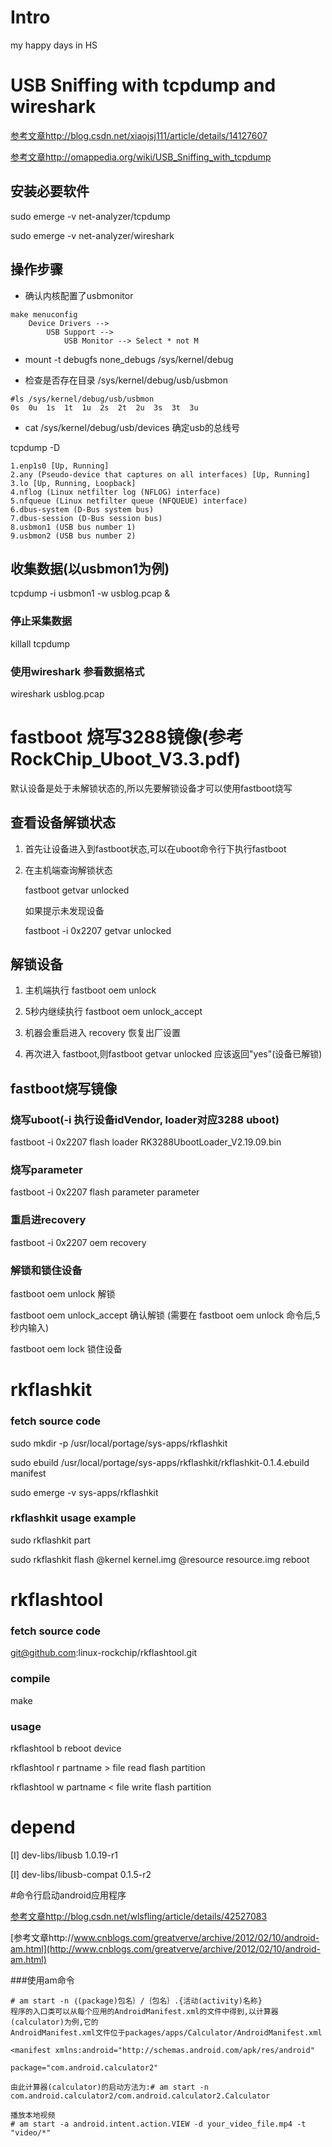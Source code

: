# Intro

my happy days in HS

# USB Sniffing with tcpdump and wireshark

[参考文章http://blog.csdn.net/xiaojsj111/article/details/14127607](http://blog.csdn.net/xiaojsj111/article/details/14127607)

[参考文章http://omappedia.org/wiki/USB_Sniffing_with_tcpdump](http://omappedia.org/wiki/USB_Sniffing_with_tcpdump)

## 安装必要软件

sudo emerge -v net-analyzer/tcpdump

sudo emerge -v net-analyzer/wireshark

## 操作步骤

- 确认内核配置了usbmonitor

```shell
make menuconfig
	Device Drivers -->
		USB Support -->
			USB Monitor --> Select * not M
```
- mount -t debugfs none_debugs /sys/kernel/debug

- 检查是否存在目录 /sys/kernel/debug/usb/usbmon

```shell
#ls /sys/kernel/debug/usb/usbmon
0s  0u  1s  1t  1u  2s  2t  2u  3s  3t  3u
```

- cat /sys/kernel/debug/usb/devices 确定usb的总线号

tcpdump -D
```shell
1.enp1s0 [Up, Running]
2.any (Pseudo-device that captures on all interfaces) [Up, Running]
3.lo [Up, Running, Loopback]
4.nflog (Linux netfilter log (NFLOG) interface)
5.nfqueue (Linux netfilter queue (NFQUEUE) interface)
6.dbus-system (D-Bus system bus)
7.dbus-session (D-Bus session bus)
8.usbmon1 (USB bus number 1)
9.usbmon2 (USB bus number 2)
```
## 收集数据(以usbmon1为例)

tcpdump -i usbmon1 -w usblog.pcap &

### 停止采集数据

killall tcpdump

### 使用wireshark 参看数据格式

wireshark usblog.pcap

# fastboot 烧写3288镜像(参考RockChip_Uboot_V3.3.pdf)

默认设备是处于未解锁状态的,所以先要解锁设备才可以使用fastboot烧写

## 查看设备解锁状态

1. 首先让设备进入到fastboot状态,可以在uboot命令行下执行fastboot

2. 在主机端查询解锁状态

	fastboot getvar unlocked

	如果提示未发现设备

	fastboot -i 0x2207 getvar unlocked

## 解锁设备
1. 主机端执行 fastboot oem unlock

2. 5秒内继续执行 fastboot oem unlock_accept

3. 机器会重启进入 recovery 恢复出厂设置

4. 再次进入 fastboot,则fastboot getvar unlocked 应该返回"yes"(设备已解锁)

## fastboot烧写镜像

### 烧写uboot(-i 执行设备idVendor, loader对应3288 uboot)

fastboot -i 0x2207 flash loader RK3288UbootLoader_V2.19.09.bin

### 烧写parameter

fastboot -i 0x2207 flash parameter parameter

### 重启进recovery

fastboot -i 0x2207 oem recovery

### 解锁和锁住设备

fastboot oem unlock 解锁

fastboot oem unlock_accept 确认解锁 (需要在 fastboot oem unlock 命令后,5 秒内输入)

fastboot oem lock 锁住设备

# rkflashkit

### fetch source code

sudo mkdir -p /usr/local/portage/sys-apps/rkflashkit

sudo ebuild /usr/local/portage/sys-apps/rkflashkit/rkflashkit-0.1.4.ebuild manifest

sudo emerge -v sys-apps/rkflashkit

### rkflashkit usage example
sudo rkflashkit part

sudo rkflashkit flash @kernel kernel.img @resource resource.img reboot

# rkflashtool

### fetch source code

git@github.com:linux-rockchip/rkflashtool.git

### compile

make

### usage

rkflashtool b                         reboot device

rkflashtool r partname > file          read flash partition

rkflashtool w partname < file          write flash partition

# depend
[I] dev-libs/libusb 1.0.19-r1

[I] dev-libs/libusb-compat 0.1.5-r2

#命令行启动android应用程序

[参考文章http://blog.csdn.net/wlsfling/article/details/42527083](http://blog.csdn.net/wlsfling/article/details/42527083)

[参考文章http://www.cnblogs.com/greatverve/archive/2012/02/10/android-am.html](http://www.cnblogs.com/greatverve/archive/2012/02/10/android-am.html)

###使用am命令

```shell
# am start -n ｛(package)包名｝/｛包名｝.{活动(activity)名称}
程序的入口类可以从每个应用的AndroidManifest.xml的文件中得到,以计算器(calculator)为例,它的
AndroidManifest.xml文件位于packages/apps/Calculator/AndroidManifest.xml

<manifest xmlns:android="http://schemas.android.com/apk/res/android"

package="com.android.calculator2"

由此计算器(calculator)的启动方法为:# am start -n com.android.calculator2/com.android.calculator2.Calculator
```

```shell
播放本地视频
# am start -a android.intent.action.VIEW -d your_video_file.mp4 -t "video/*"
```
